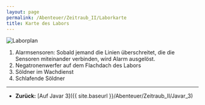 ```yaml
---
layout: page
permalink: /Abenteuer/Zeitraub_II/Laborkarte
title: Karte des Labors
---
```




<img alt="Laborplan" src="{{ site.baseurl }}/assets/images/abenteuer/zeitraub2/laborplan.webp" />

1. Alarmsensoren: Sobald jemand die Linien überschreitet, die die Sensoren miteinander verbinden, wird Alarm ausgelöst.
2. Negatronenwerfer auf dem Flachdach des Labors
3. Söldner im Wachdienst
4. Schlafende Söldner

***

- **Zurück:** [Auf Javar 3]({{ site.baseurl }}/Abenteuer/Zeitraub_II/Javar_3)
